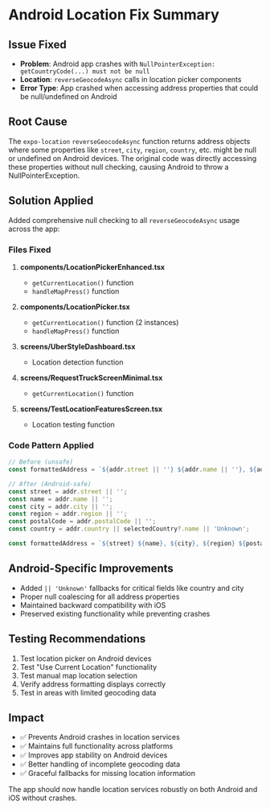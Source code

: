 # Android Location Fix Summary

## Issue Fixed
- **Problem**: Android app crashes with `NullPointerException: getCountryCode(...) must not be null`
- **Location**: `reverseGeocodeAsync` calls in location picker components
- **Error Type**: App crashed when accessing address properties that could be null/undefined on Android

## Root Cause
The `expo-location` `reverseGeocodeAsync` function returns address objects where some properties like `street`, `city`, `region`, `country`, etc. might be null or undefined on Android devices. The original code was directly accessing these properties without null checking, causing Android to throw a NullPointerException.

## Solution Applied
Added comprehensive null checking to all `reverseGeocodeAsync` usage across the app:

### Files Fixed
1. **components/LocationPickerEnhanced.tsx**
   - `getCurrentLocation()` function
   - `handleMapPress()` function

2. **components/LocationPicker.tsx**
   - `getCurrentLocation()` function (2 instances)
   - `handleMapPress()` function

3. **screens/UberStyleDashboard.tsx**
   - Location detection function

4. **screens/RequestTruckScreenMinimal.tsx**
   - `getCurrentLocation()` function

5. **screens/TestLocationFeaturesScreen.tsx**
   - Location testing function

### Code Pattern Applied
```typescript
// Before (unsafe)
const formattedAddress = `${addr.street || ''} ${addr.name || ''}, ${addr.city || ''}, ${addr.region || ''} ${addr.postalCode || ''}`.trim();

// After (Android-safe)
const street = addr.street || '';
const name = addr.name || '';
const city = addr.city || '';
const region = addr.region || '';
const postalCode = addr.postalCode || '';
const country = addr.country || selectedCountry?.name || 'Unknown';

const formattedAddress = `${street} ${name}, ${city}, ${region} ${postalCode}`.trim();
```

## Android-Specific Improvements
- Added `|| 'Unknown'` fallbacks for critical fields like country and city
- Proper null coalescing for all address properties
- Maintained backward compatibility with iOS
- Preserved existing functionality while preventing crashes

## Testing Recommendations
1. Test location picker on Android devices
2. Test "Use Current Location" functionality
3. Test manual map location selection
4. Verify address formatting displays correctly
5. Test in areas with limited geocoding data

## Impact
- ✅ Prevents Android crashes in location services
- ✅ Maintains full functionality across platforms
- ✅ Improves app stability on Android devices
- ✅ Better handling of incomplete geocoding data
- ✅ Graceful fallbacks for missing location information

The app should now handle location services robustly on both Android and iOS without crashes.
